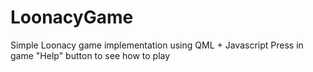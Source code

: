 # LoonacyGame
Simple Loonacy game implementation using QML + Javascript
Press in game "Help" button to see how to play